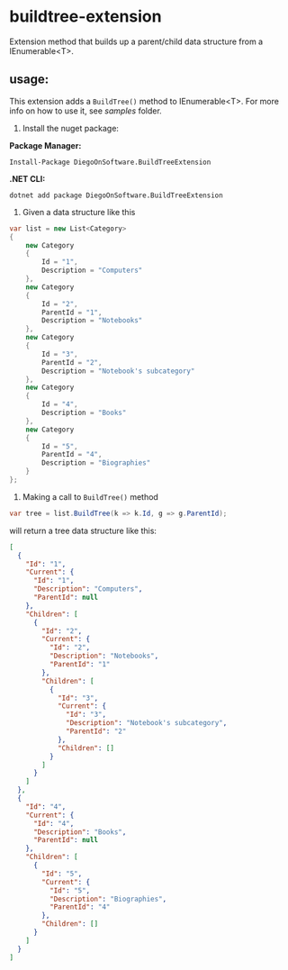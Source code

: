 # buildtree-extension
Extension method that builds up a parent/child data structure from a IEnumerable&lt;T>.

## usage:

This extension adds a `BuildTree()` method to IEnumerable&lt;T>. For more info on how to use it, see _samples_ folder.


1. Install the nuget package:

**Package Manager:** 
```
Install-Package DiegoOnSoftware.BuildTreeExtension
```

**.NET CLI:** 
```
dotnet add package DiegoOnSoftware.BuildTreeExtension
```


1. Given a data structure like this

```csharp
var list = new List<Category>
{
    new Category
    {
        Id = "1",
        Description = "Computers"
    },
    new Category
    {
        Id = "2",
        ParentId = "1",
        Description = "Notebooks"
    },
    new Category
    {
        Id = "3",
        ParentId = "2",
        Description = "Notebook's subcategory"
    },
    new Category
    {
        Id = "4",
        Description = "Books"
    },
    new Category
    {
        Id = "5",
        ParentId = "4",
        Description = "Biographies"
    }
};
```

1. Making a call to `BuildTree()` method

```csharp
var tree = list.BuildTree(k => k.Id, g => g.ParentId);
```

will return a tree data structure like this:

```json
[
  {
    "Id": "1",
    "Current": {
      "Id": "1",
      "Description": "Computers",
      "ParentId": null
    },
    "Children": [
      {
        "Id": "2",
        "Current": {
          "Id": "2",
          "Description": "Notebooks",
          "ParentId": "1"
        },
        "Children": [
          {
            "Id": "3",
            "Current": {
              "Id": "3",
              "Description": "Notebook's subcategory",
              "ParentId": "2"
            },
            "Children": []
          }
        ]
      }
    ]
  },
  {
    "Id": "4",
    "Current": {
      "Id": "4",
      "Description": "Books",
      "ParentId": null
    },
    "Children": [
      {
        "Id": "5",
        "Current": {
          "Id": "5",
          "Description": "Biographies",
          "ParentId": "4"
        },
        "Children": []
      }
    ]
  }
]
```